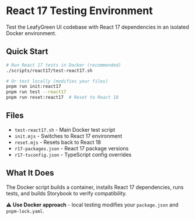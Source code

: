 # React 17 Testing Environment

Test the LeafyGreen UI codebase with React 17 dependencies in an isolated Docker environment.

## Quick Start

```bash
# Run React 17 tests in Docker (recommended)
./scripts/react17/test-react17.sh

# Or test locally (modifies your files)
pnpm run init:react17
pnpm run test --react17
pnpm run reset:react17  # Reset to React 18
```

## Files

- `test-react17.sh` - Main Docker test script
- `init.mjs` - Switches to React 17 environment
- `reset.mjs` - Resets back to React 18
- `r17-packages.json` - React 17 package versions
- `r17-tsconfig.json` - TypeScript config overrides

## What It Does

The Docker script builds a container, installs React 17 dependencies, runs tests, and builds Storybook to verify compatibility.

⚠️ **Use Docker approach** - local testing modifies your `package.json` and `pnpm-lock.yaml`.
